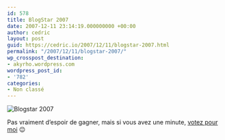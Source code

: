 ```yaml
---
id: 578
title: BlogStar 2007
date: 2007-12-11 23:14:19.000000000 +00:00
author: cedric
layout: post
guid: https://cedric.io/2007/12/11/blogstar-2007.html
permalink: "/2007/12/11/blogstar-2007/"
wp_crosspost_destination:
- akyrho.wordpress.com
wordpress_post_id:
- '782'
categories:
- Non classé
---
```

![Blogstar 2007](/images/2007/12/blogstar.jpg)

Pas vraiment d’espoir de gagner, mais si vous avez une minute, [votez pour moi](http://bleebot.com/blog/2007/12/11/blogstar-2007-etape-24/) 😉